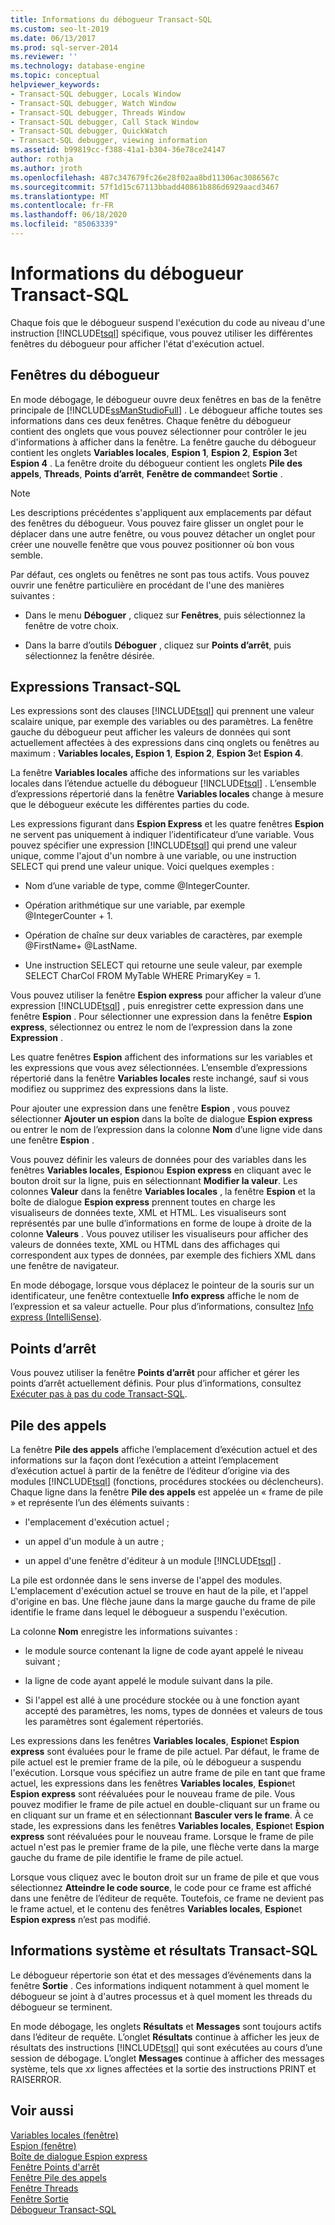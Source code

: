 ```yaml
---
title: Informations du débogueur Transact-SQL
ms.custom: seo-lt-2019
ms.date: 06/13/2017
ms.prod: sql-server-2014
ms.reviewer: ''
ms.technology: database-engine
ms.topic: conceptual
helpviewer_keywords:
- Transact-SQL debugger, Locals Window
- Transact-SQL debugger, Watch Window
- Transact-SQL debugger, Threads Window
- Transact-SQL debugger, Call Stack Window
- Transact-SQL debugger, QuickWatch
- Transact-SQL debugger, viewing information
ms.assetid: b99819cc-f388-41a1-b304-36e78ce24147
author: rothja
ms.author: jroth
ms.openlocfilehash: 487c347679fc26e28f02aa8bd11306ac3086567c
ms.sourcegitcommit: 57f1d15c67113bbadd40861b886d6929aacd3467
ms.translationtype: MT
ms.contentlocale: fr-FR
ms.lasthandoff: 06/18/2020
ms.locfileid: "85063339"
---
```

# <a name="transact-sql-debugger-information"></a>Informations du débogueur Transact-SQL
  Chaque fois que le débogueur suspend l'exécution du code au niveau d'une instruction [!INCLUDE[tsql](../../includes/tsql-md.md)] spécifique, vous pouvez utiliser les différentes fenêtres du débogueur pour afficher l'état d'exécution actuel.  
  
## <a name="debugger-windows"></a>Fenêtres du débogueur  
 En mode débogage, le débogueur ouvre deux fenêtres en bas de la fenêtre principale de [!INCLUDE[ssManStudioFull](../../includes/ssmanstudiofull-md.md)] . Le débogueur affiche toutes ses informations dans ces deux fenêtres. Chaque fenêtre du débogueur contient des onglets que vous pouvez sélectionner pour contrôler le jeu d'informations à afficher dans la fenêtre. La fenêtre gauche du débogueur contient les onglets **Variables locales**, **Espion 1**, **Espion 2**, **Espion 3**et **Espion 4** . La fenêtre droite du débogueur contient les onglets **Pile des appels**, **Threads**, **Points d’arrêt**, **Fenêtre de commande**et **Sortie** .  
  
> [!NOTE]  
>  Les descriptions précédentes s'appliquent aux emplacements par défaut des fenêtres du débogueur. Vous pouvez faire glisser un onglet pour le déplacer dans une autre fenêtre, ou vous pouvez détacher un onglet pour créer une nouvelle fenêtre que vous pouvez positionner où bon vous semble.  
  
 Par défaut, ces onglets ou fenêtres ne sont pas tous actifs. Vous pouvez ouvrir une fenêtre particulière en procédant de l'une des manières suivantes :  
  
-   Dans le menu **Déboguer** , cliquez sur **Fenêtres**, puis sélectionnez la fenêtre de votre choix.  
  
-   Dans la barre d’outils **Déboguer** , cliquez sur **Points d’arrêt**, puis sélectionnez la fenêtre désirée.  
  
## <a name="transact-sql-expressions"></a>Expressions Transact-SQL  
 Les expressions sont des clauses [!INCLUDE[tsql](../../includes/tsql-md.md)] qui prennent une valeur scalaire unique, par exemple des variables ou des paramètres. La fenêtre gauche du débogueur peut afficher les valeurs de données qui sont actuellement affectées à des expressions dans cinq onglets ou fenêtres au maximum : **Variables locales, Espion 1**, **Espion 2**, **Espion 3**et **Espion 4**.  
  
 La fenêtre **Variables locales** affiche des informations sur les variables locales dans l’étendue actuelle du débogueur [!INCLUDE[tsql](../../includes/tsql-md.md)] . L’ensemble d’expressions répertorié dans la fenêtre **Variables locales** change à mesure que le débogueur exécute les différentes parties du code.  
  
 Les expressions figurant dans **Espion Express** et les quatre fenêtres **Espion** ne servent pas uniquement à indiquer l’identificateur d’une variable. Vous pouvez spécifier une expression [!INCLUDE[tsql](../../includes/tsql-md.md)] qui prend une valeur unique, comme l'ajout d'un nombre à une variable, ou une instruction SELECT qui prend une valeur unique. Voici quelques exemples :  
  
-   Nom d’une variable de type, comme @IntegerCounter.  
  
-   Opération arithmétique sur une variable, par exemple @IntegerCounter + 1.  
  
-   Opération de chaîne sur deux variables de caractères, par exemple @FirstName+ @LastName.  
  
-   Une instruction SELECT qui retourne une seule valeur, par exemple SELECT CharCol FROM MyTable WHERE PrimaryKey = 1.  
  
 Vous pouvez utiliser la fenêtre **Espion express** pour afficher la valeur d’une expression [!INCLUDE[tsql](../../includes/tsql-md.md)] , puis enregistrer cette expression dans une fenêtre **Espion** . Pour sélectionner une expression dans la fenêtre **Espion express**, sélectionnez ou entrez le nom de l’expression dans la zone **Expression** .  
  
 Les quatre fenêtres **Espion** affichent des informations sur les variables et les expressions que vous avez sélectionnées. L’ensemble d’expressions répertorié dans la fenêtre **Variables locales** reste inchangé, sauf si vous modifiez ou supprimez des expressions dans la liste.  
  
 Pour ajouter une expression dans une fenêtre **Espion** , vous pouvez sélectionner **Ajouter un espion** dans la boîte de dialogue **Espion express** ou entrer le nom de l’expression dans la colonne **Nom** d’une ligne vide dans une fenêtre **Espion** .  
  
 Vous pouvez définir les valeurs de données pour des variables dans les fenêtres **Variables locales**, **Espion**ou **Espion express** en cliquant avec le bouton droit sur la ligne, puis en sélectionnant **Modifier la valeur**. Les colonnes **Valeur** dans la fenêtre **Variables locales** , la fenêtre **Espion** et la boîte de dialogue **Espion express** prennent toutes en charge les visualiseurs de données texte, XML et HTML. Les visualiseurs sont représentés par une bulle d’informations en forme de loupe à droite de la colonne **Valeurs** . Vous pouvez utiliser les visualiseurs pour afficher des valeurs de données texte, XML ou HTML dans des affichages qui correspondent aux types de données, par exemple des fichiers XML dans une fenêtre de navigateur.  
  
 En mode débogage, lorsque vous déplacez le pointeur de la souris sur un identificateur, une fenêtre contextuelle **Info express** affiche le nom de l’expression et sa valeur actuelle. Pour plus d’informations, consultez [Info express &#40;IntelliSense&#41;](quick-info-intellisense.md).  
  
## <a name="breakpoints"></a>Points d’arrêt  
 Vous pouvez utiliser la fenêtre **Points d’arrêt** pour afficher et gérer les points d’arrêt actuellement définis. Pour plus d’informations, consultez [Exécuter pas à pas du code Transact-SQL](step-through-transact-sql-code.md).  
  
## <a name="call-stacks"></a>Pile des appels  
 La fenêtre **Pile des appels** affiche l’emplacement d’exécution actuel et des informations sur la façon dont l’exécution a atteint l’emplacement d’exécution actuel à partir de la fenêtre de l’éditeur d’origine via des modules [!INCLUDE[tsql](../../includes/tsql-md.md)] (fonctions, procédures stockées ou déclencheurs). Chaque ligne dans la fenêtre **Pile des appels** est appelée un « frame de pile » et représente l’un des éléments suivants :  
  
-   l'emplacement d'exécution actuel ;  
  
-   un appel d'un module à un autre ;  
  
-   un appel d'une fenêtre d'éditeur à un module [!INCLUDE[tsql](../../includes/tsql-md.md)] .  
  
 La pile est ordonnée dans le sens inverse de l'appel des modules. L'emplacement d'exécution actuel se trouve en haut de la pile, et l'appel d'origine en bas. Une flèche jaune dans la marge gauche du frame de pile identifie le frame dans lequel le débogueur a suspendu l'exécution.  
  
 La colonne **Nom** enregistre les informations suivantes :  
  
-   le module source contenant la ligne de code ayant appelé le niveau suivant ;  
  
-   la ligne de code ayant appelé le module suivant dans la pile.  
  
-   Si l'appel est allé à une procédure stockée ou à une fonction ayant accepté des paramètres, les noms, types de données et valeurs de tous les paramètres sont également répertoriés.  
  
 Les expressions dans les fenêtres **Variables locales**, **Espion**et **Espion express** sont évaluées pour le frame de pile actuel. Par défaut, le frame de pile actuel est le premier frame de la pile, où le débogueur a suspendu l'exécution. Lorsque vous spécifiez un autre frame de pile en tant que frame actuel, les expressions dans les fenêtres **Variables locales**, **Espion**et **Espion express** sont réévaluées pour le nouveau frame de pile. Vous pouvez modifier le frame de pile actuel en double-cliquant sur un frame ou en cliquant sur un frame et en sélectionnant **Basculer vers le frame**. À ce stade, les expressions dans les fenêtres **Variables locales**, **Espion**et **Espion express** sont réévaluées pour le nouveau frame. Lorsque le frame de pile actuel n'est pas le premier frame de la pile, une flèche verte dans la marge gauche du frame de pile identifie le frame de pile actuel.  
  
 Lorsque vous cliquez avec le bouton droit sur un frame de pile et que vous sélectionnez **Atteindre le code source**, le code pour ce frame est affiché dans une fenêtre de l’éditeur de requête. Toutefois, ce frame ne devient pas le frame actuel, et le contenu des fenêtres **Variables locales**, **Espion**et **Espion express** n’est pas modifié.  
  
## <a name="system-information-and-transact-sql-results"></a>Informations système et résultats Transact-SQL  
 Le débogueur répertorie son état et des messages d’événements dans la fenêtre **Sortie** . Ces informations indiquent notamment à quel moment le débogueur se joint à d'autres processus et à quel moment les threads du débogueur se terminent.  
  
 En mode débogage, les onglets **Résultats** et **Messages** sont toujours actifs dans l’éditeur de requête. L’onglet **Résultats** continue à afficher les jeux de résultats des instructions [!INCLUDE[tsql](../../includes/tsql-md.md)] qui sont exécutées au cours d’une session de débogage. L’onglet **Messages** continue à afficher des messages système, tels que *xx* lignes affectées et la sortie des instructions PRINT et RAISERROR.  
  
## <a name="see-also"></a>Voir aussi  
 [Variables locales (fenêtre)](transact-sql-debugger-locals-window.md)   
 [Espion (fenêtre)](transact-sql-debugger-watch-window.md)   
 [Boîte de dialogue Espion express](transact-sql-debugger-quickwatch-dialog-box.md)   
 [Fenêtre Points d'arrêt](transact-sql-debugger-breakpoints-window.md)   
 [Fenêtre Pile des appels](transact-sql-debugger-call-stack-window.md)   
 [Fenêtre Threads](transact-sql-debugger-threads-window.md)   
 [Fenêtre Sortie](transact-sql-debugger-output-window.md)   
 [Débogueur Transact-SQL](transact-sql-debugger.md)  
  
  

